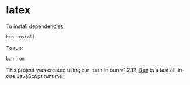 # latex

To install dependencies:

```bash
bun install
```

To run:

```bash
bun run
```

This project was created using `bun init` in bun v1.2.12. [Bun](https://bun.sh) is a fast all-in-one JavaScript runtime.
